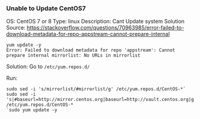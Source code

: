 ### Unable to Update CentOS7
OS: CentOS 7 or 8
Type: linux
Description: Cant Update system
Solution Source: https://stackoverflow.com/questions/70963985/error-failed-to-download-metadata-for-repo-appstream-cannot-prepare-internal

```
yum update -y
Error: Failed to download metadata for repo 'appstream': Cannot prepare internal mirrorlist: No URLs in mirrorlist
```

Solution: 
Go to `/etc/yum.repos.d/`

Run:

```
sudo sed -i 's/mirrorlist/#mirrorlist/g' /etc/yum.repos.d/CentOS-*`
sudo sed -i 's|#baseurl=http://mirror.centos.org|baseurl=http://vault.centos.org|g' /etc/yum.repos.d/CentOS-*
`sudo yum update -y
```

